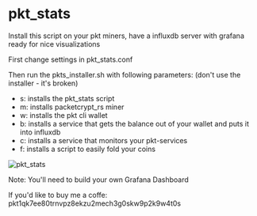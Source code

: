 # pkt_stats

Install this script on your pkt miners, have a influxdb server with grafana ready for nice visualizations

First change settings in pkt_stats.conf

Then run the pkts_installer.sh with following parameters: (don't use the installer - it's broken)

- s: installs the pkt_stats script
- m: installs packetcrypt_rs miner
- w: installs the pkt cli wallet
- b: installs a service that gets the balance out of your wallet and puts it into influxdb
- c: installs a service that monitors your pkt-services 
- f: installs a script to easily fold your coins

![pkt_stats](https://user-images.githubusercontent.com/11134705/152444501-d0a2280e-8f9f-48c7-9617-841ebb62ef2f.jpg)

Note: You'll need to build your own Grafana Dashboard

If you'd like to buy me a coffe: pkt1qk7ee80trnvpz8ekzu2mech3g0skw9p2k9w4t0s
